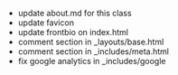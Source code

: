 - update about.md for this class
- update favicon
- update frontbio on index.html
- comment section in _layouts/base.html
- comment section in _includes/meta.html
- fix google analytics in _includes/google